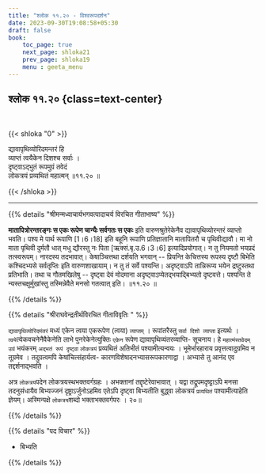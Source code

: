 ```yaml
---
title: "श्लोक ११.२० - विश्वरूपदर्शन"
date: 2023-09-30T19:08:58+05:30
draft: false
book:
    toc_page: true
    next_page: shloka21
    prev_page: shloka19
    menu : geeta_menu
---
```




## श्लोक ११.२० {class=text-center}

<br/>

{{< shloka  "0"  >}}

द्यावापृथिव्योरिदमन्तरं हि  
व्याप्तं त्वयैकेन दिशश्च सर्वाः ।    
दृष्ट्वाऽद्भुतं रूपमुग्रं तवेदं  
लोकत्रयं प्रव्यथितं महात्मन् ॥११.२० ॥

{{< /shloka >}}

---


{{% details "श्रीमन्मध्वाचार्यभगवत्पादाचर्य विरचित  गीताभाष्य" %}}

**मातापित्रोरन्तरङ्गः स एकः रूपेण चान्यैः सर्वगतः स एकः** 
इति वारुणश्रुतेरेकेनैव द्यावापृथिव्योरन्तरं व्याप्तो 
भवति। पश्य मे पार्थ रूपाणि [1।6।18] इति बहूनि रूपाणि 
प्रतिज्ञातानि मातापितरौ च पृथिवीद्यावौ। मा नो माता 
पृथिवी दुर्मतौ धात् मधु द्यौरस्तु नः पिता 
[ऋक्सं.बृ.उ.6।3।6] इत्यादिप्रयोगात्। 
न तु नियमतो भयप्रदं तत्स्वरूपम्। नारदस्य तदभावात्। 
केषाञ्चित्तथा दर्शयति भगवान् -- प्रियन्ति केचित्तस्य 
रूपस्य दृष्टौ बिभेति कश्चिदभ्यसे सर्वतृप्तिः इति 
वारुणशाखायाम्। न तु तं सर्वे पश्यन्ति। अदृष्ट्वाऽपि 
तान्निरूप्य भयेन द्रष्टुस्तथा प्रतिभाति। तथा च 
गौतमखिलेषु -- दृष्ट्वा देवं मोदमाना 
अदृष्ट्वाऽप्येतद्भयाद्बिभ्यतो दृष्टवत्ते। पश्यन्ति ते 
न्यस्तचक्षुर्मुखांस्तु तस्मिन्नेवैते मनसो गतत्वात् 
इति। ॥११.२० ॥

{{% /details %}}



{{% details "श्रीराघवेन्द्रतीर्थविरचित गीताविवृतिः " %}}

`द्यावापृथिव्योरिदमंतरं` मध्यं एकेन त्वया एकरूपेण 
(त्वया) `व्याप्तम्‌` । रूपांतरैस्तु 
`सर्वा दिशो व्याप्ता`  इत्यर्थः । 
`त्वये`त्येकवचनेनैवैकेनेति लाभे पुनरेकेनेत्युक्तिः 
`एकेन` रूपेण द्यावापृथिव्यंतरव्याप्ति- सूचनाय। 
हे `महात्मंस्तवेदम् उग्रं` भयंकरम् `अद्भतं रूपं दृष्ट्वा` 
`लोकत्रयं` प्रव्यथितं अतिभीतं पश्यामीत्यन्वयः । 
भूमेर्भारहाराय प्रवृत्तत्वादुग्रमिव 
न तूग्रमेव । तदुग्रत्वमपि केषांचित्संहार्यत्व- 
कारणविशेषादनभ्यासरूपकारणाद्वा । अभ्यासे तु आनंद 
एव तद्दर्शनाद्भवति ।   

अत्र `लोकत्रय`पदेन लोकत्रयस्थभक्तवर्गग्रहः । अभक्तानां 
तद्दृष्टेरेवाभावात्‌ ।  यद्वा तद्रूपमदृष्ट्टाऽपि मनसा तदनुसंधायैव बिभ्यज्जनं 
दृष्ट्राऽर्जुनोऽहमिव एतेऽपि दृष्ट्वा बिभ्यतीति बुद्ध्वा लोकत्रयं `प्रव्यथितं` 
पश्यामीत्याहेति ज्ञेयम्‌। अस्मिन्पक्षे
`लोकत्रय`शब्दो भक्ताभक्तवर्गपरः । २०॥

{{% /details %}}



{{% details "पद विचार" %}}

- बिभ्यति

{{% /details %}}
